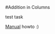 #Addition in Columns

test task

[Manual](https://www.mathsisfun.com/numbers/addition-column.html) howto  :) 
